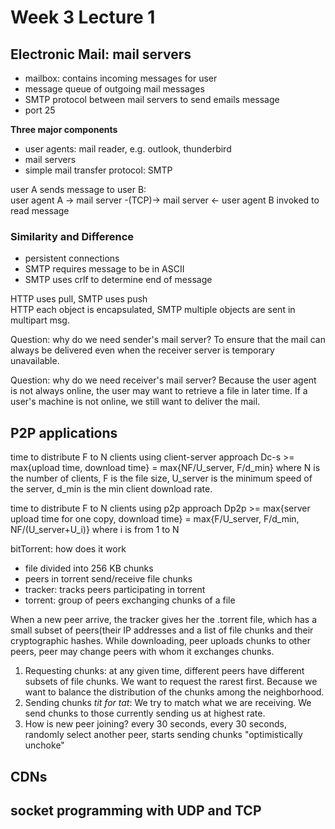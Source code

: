 # Week 3 Lecture 1

## Electronic Mail: mail servers
* mailbox: contains incoming messages for user
* message queue of outgoing mail messages
* SMTP protocol between mail servers to send emails message
* port 25

**Three major components**
* user agents: mail reader, e.g. outlook, thunderbird
* mail servers
* simple mail transfer protocol: SMTP

user A sends message to user B: \
user agent A -> mail server -(TCP)-> mail server <- user agent B invoked to read message

### Similarity and Difference
* persistent connections
* SMTP requires message to be in ASCII
* SMTP uses crlf to determine end of message

HTTP uses pull, SMTP uses push \
HTTP each object is encapsulated, SMTP multiple objects are sent in multipart msg.

Question: why do we need sender's mail server?
To ensure that the mail can always be delivered even when the receiver server is temporary unavailable.

Question: why do we need receiver's mail server?
Because the user agent is not always online, the user may want to retrieve a file in later time. If a user's machine is not online, we still want to deliver the mail.

## P2P applications
time to distribute F to N clients using client-server approach
Dc-s >= max{upload time, download time} = max{NF/U_server, F/d_min} where N is the number of clients, F is the file size, U_server is the minimum speed of the server, d_min is the min client download rate.

time to distribute F to N clients using p2p approach
Dp2p >= max{server upload time for one copy, download time} = max{F/U_server, F/d_min, NF/(U_server+U_i)} where i is from 1 to N

bitTorrent: how does it work
* file divided into 256 KB chunks
* peers in torrent send/receive file chunks
* tracker: tracks peers participating in torrent
* torrent: group of peers exchanging chunks of a file

When a new peer arrive, the tracker gives her the .torrent file, which has a small subset of peers(their IP addresses and a list of file chunks and their cryptographic hashes. While downloading, peer uploads chunks to other peers, peer may change peers with whom it exchanges chunks.

1. Requesting chunks: at any given time, different peers have different subsets of file chunks. We want to request the rarest first. Because we want to balance the distribution of the chunks among the neighborhood. 
2. Sending chunks *tit for tat*: We try to match what we are receiving. We send chunks to those currently sending us at highest rate. 
3. How is new peer joining? every 30 seconds, every 30 seconds, randomly select another peer, starts sending chunks "optimistically unchoke"



## CDNs



## socket programming with UDP and TCP